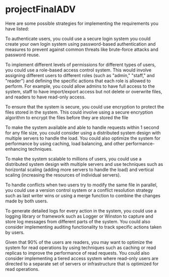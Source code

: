 # projectFinalADV
Here are some possible strategies for implementing the requirements you have listed:

To authenticate users, you could use a secure login system   you could create your own login system using password-based authentication and measures to prevent against common threats like brute-force attacks and password reuse.

To implement different levels of permissions for different types of users, you could use a role-based access control system. This would involve assigning different users to different roles (such as "admin," "staff," and "reader") and defining the specific actions that each role is allowed to perform. For example, you could allow admins to have full access to the system, staff to have import/export access but not delete or overwrite files, and readers to have read-only access.

To ensure that the system is secure, you could use encryption to protect the files stored in the system. This could involve using a secure encryption algorithm  to encrypt the files before they are stored the file 

To make the system available and able to handle requests within 1 second for any file size, you could consider using a distributed system design with multiple servers to handle the load. You could also optimize the system for performance by using caching, load balancing, and other performance-enhancing techniques.

To make the system scalable to millions of users, you could use a distributed system design with multiple servers and use techniques such as horizontal scaling (adding more servers to handle the load) and vertical scaling (increasing the resources of individual servers).

To handle conflicts when two users try to modify the same file in parallel, you could use a version control system or a conflict resolution strategy such as last writer wins or using a merge function to combine the changes made by both users.

To generate detailed logs for every action in the system, you could use a logging library or framework such as Logger or Winston to capture and store log messages from different parts of the system. You could also consider implementing auditing functionality to track specific actions taken by users.

Given that 90% of the users are readers, you may want to optimize the system for read operations by using techniques such as caching or read replicas to improve the performance of read requests. You could also consider implementing a tiered access system where read-only users are directed to a separate set of servers or infrastructure that is optimized for read operations.
